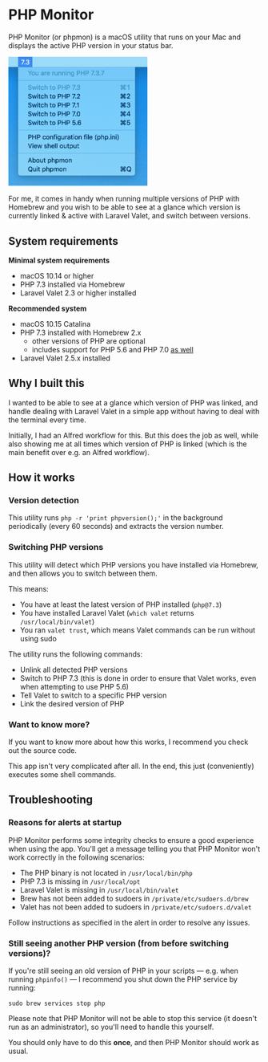 # PHP Monitor

PHP Monitor (or phpmon) is a macOS utility that runs on your Mac and displays the active PHP version in your status bar. 

<img src="./docs/screenshot.png" width="278px" alt="phpmon screenshot"/>

For me, it comes in handy when running multiple versions of PHP with Homebrew and you wish to be able to see at a glance which version is currently linked & active with Laravel Valet, and switch between versions.

## System requirements

**Minimal system requirements**

* macOS 10.14 or higher
* PHP 7.3 installed via Homebrew
* Laravel Valet 2.3 or higher installed

**Recommended system**

* macOS 10.15 Catalina
* PHP 7.3 installed with Homebrew 2.x
    - other versions of PHP are optional
    - includes support for PHP 5.6 and PHP 7.0 [as well](https://github.com/eXolnet/homebrew-deprecated)
* Laravel Valet 2.5.x installed

## Why I built this

I wanted to be able to see at a glance which version of PHP was linked, and handle dealing with Laravel Valet in a simple app without having to deal with the terminal every time. 

Initially, I had an Alfred workflow for this. But this does the job as well, while also showing me at all times which version of PHP is linked (which is the main benefit over e.g. an Alfred workflow).

## How it works

### Version detection

This utility runs `php -r 'print phpversion();'` in the background periodically (every 60 seconds) and extracts the version number.

### Switching PHP versions

This utility will detect which PHP versions you have installed via Homebrew, and then allows you to switch between them.

This means:

- You have at least the latest version of PHP installed (`php@7.3`)
- You have installed Laravel Valet (`which valet` returns `/usr/local/bin/valet`)
- You ran `valet trust`, which means Valet commands can be run without using sudo

The utility runs the following commands:

- Unlink all detected PHP versions
- Switch to PHP 7.3 (this is done in order to ensure that Valet works, even when attempting to use PHP 5.6)
- Tell Valet to switch to a specific PHP version
- Link the desired version of PHP

### Want to know more?

If you want to know more about how this works, I recommend you check out the source code. 

This app isn't very complicated after all. In the end, this just (conveniently) executes some shell commands.

## Troubleshooting

### Reasons for alerts at startup

PHP Monitor performs some integrity checks to ensure a good experience when using the app. You'll get a message telling you that PHP Monitor won't work correctly in the following scenarios:

- The PHP binary is not located in `/usr/local/bin/php`
- PHP 7.3 is missing in `/usr/local/opt`
- Laravel Valet is missing in `/usr/local/bin/valet`
- Brew has not been added to sudoers in `/private/etc/sudoers.d/brew`
- Valet has not been added to sudoers in `/private/etc/sudoers.d/valet`

Follow instructions as specified in the alert in order to resolve any issues.

### Still seeing another PHP version (from before switching versions)?

If you're still seeing an old version of PHP in your scripts — e.g. when running `phpinfo()` — I recommend you shut down the PHP service by running: 

    sudo brew services stop php

Please note that PHP Monitor will not be able to stop this service (it doesn't run as an administrator), so you'll need to handle this yourself.

You should only have to do this **once**, and then PHP Monitor should work as usual. 
